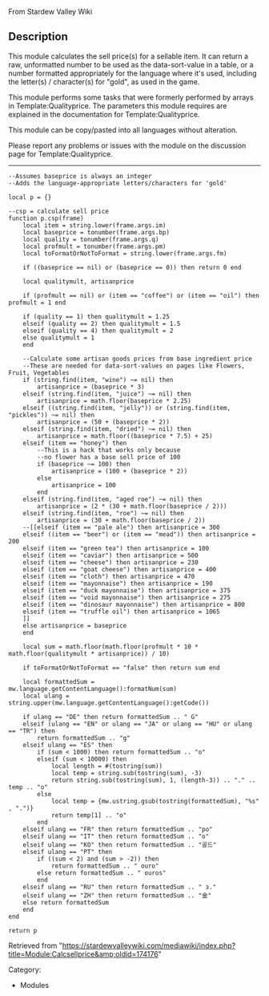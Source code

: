 From Stardew Valley Wiki

## Description

This module calculates the sell price(s) for a sellable item. It can return a raw, unformatted number to be used as the data-sort-value in a table, or a number formatted appropriately for the language where it's used, including the letter(s) / character(s) for "gold", as used in the game.

This module performs some tasks that were formerly performed by arrays in Template:Qualityprice. The parameters this module requires are explained in the documentation for Template:Qualityprice.

This module can be copy/pasted into all languages without alteration.

Please report any problems or issues with the module on the discussion page for Template:Qualityprice.

* * *

```
--Assumes baseprice is always an integer
--Adds the language-appropriate letters/characters for 'gold'

local p = {}

--csp = calculate sell price
function p.csp(frame)
	local item = string.lower(frame.args.im)
	local baseprice = tonumber(frame.args.bp)
	local quality = tonumber(frame.args.q)
	local profmult = tonumber(frame.args.pm)
	local toFormatOrNotToFormat = string.lower(frame.args.fm)

	if ((baseprice == nil) or (baseprice == 0)) then return 0 end

	local qualitymult, artisanprice

	if (profmult == nil) or (item == "coffee") or (item == "oil") then profmult = 1 end

	if (quality == 1) then qualitymult = 1.25
	elseif (quality == 2) then qualitymult = 1.5
	elseif (quality == 4) then qualitymult = 2
	else qualitymult = 1
	end

	--Calculate some artisan goods prices from base ingredient price
	--These are needed for data-sort-values on pages like Flowers, Fruit, Vegetables
	if (string.find(item, "wine") ~= nil) then
		artisanprice = (baseprice * 3)
	elseif (string.find(item, "juice") ~= nil) then
		artisanprice = math.floor(baseprice * 2.25)
	elseif ((string.find(item, "jelly")) or (string.find(item, "pickles")) ~= nil) then
		artisanprice = (50 + (baseprice * 2))
	elseif (string.find(item, "dried") ~= nil) then
		artisanprice = math.floor((baseprice * 7.5) + 25)
	elseif (item == "honey") then
		--This is a hack that works only because
		--no flower has a base sell price of 100
		if (baseprice ~= 100) then
			artisanprice = (100 + (baseprice * 2))
		else 
			artisanprice = 100
		end
	elseif (string.find(item, "aged roe") ~= nil) then
		artisanprice = (2 * (30 + math.floor(baseprice / 2)))
	elseif (string.find(item, "roe") ~= nil) then
		artisanprice = (30 + math.floor(baseprice / 2))
	--[[elseif (item == "pale ale") then artisanprice = 300
	elseif ((item == "beer") or (item == "mead")) then artisanprice = 200
	elseif (item == "green tea") then artisanprice = 100
	elseif (item == "caviar") then artisanprice = 500
	elseif (item == "cheese") then artisanprice = 230
	elseif (item == "goat cheese") then artisanprice = 400
	elseif (item == "cloth") then artisanprice = 470
	elseif (item == "mayonnaise") then artisanprice = 190
	elseif (item == "duck mayonnaise") then artisanprice = 375
	elseif (item == "void mayonnaise") then artisanprice = 275
	elseif (item == "dinosaur mayonnaise") then artisanprice = 800
	elseif (item == "truffle oil") then artisanprice = 1065
	]]
	else artisanprice = baseprice
	end

	local sum = math.floor(math.floor(profmult * 10 * math.floor(qualitymult * artisanprice)) / 10)

	if toFormatOrNotToFormat == "false" then return sum end

	local formattedSum = mw.language.getContentLanguage():formatNum(sum)
	local ulang = string.upper(mw.language.getContentLanguage():getCode())

	if ulang == "DE" then return formattedSum .. " G"
	elseif (ulang == "EN" or ulang == "JA" or ulang == "HU" or ulang == "TR") then
		return formattedSum .. "g"
	elseif ulang == "ES" then
		if (sum < 1000) then return formattedSum .. "o"
		elseif (sum < 10000) then
			local length = #(tostring(sum))
			local temp = string.sub(tostring(sum), -3)	
			return string.sub(tostring(sum), 1, (length-3)) .. "." .. temp .. "o"
		else
			local temp = {mw.ustring.gsub(tostring(formattedSum), "%s" , ".")} 
			return temp[1] .. "o"	
		end
	elseif ulang == "FR" then return formattedSum .. "po"
	elseif ulang == "IT" then return formattedSum .. "o"
	elseif ulang == "KO" then return formattedSum .. "골드"
	elseif ulang == "PT" then
		if ((sum < 2) and (sum > -2)) then
			return formattedSum .. " ouro"
		else return formattedSum .. " ouros"
		end
	elseif ulang == "RU" then return formattedSum .. " з."
	elseif ulang == "ZH" then return formattedSum .. "金"
	else return formattedSum
	end
end

return p
```

Retrieved from "https://stardewvalleywiki.com/mediawiki/index.php?title=Module:Calcsellprice&amp;oldid=174176"

Category:

- Modules